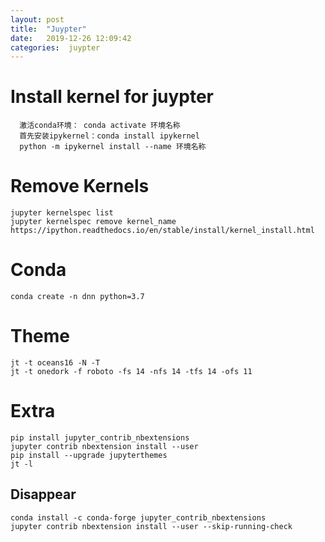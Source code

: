 ```yaml
---
layout: post
title:  "Juypter"
date:   2019-12-26 12:09:42
categories:  juypter
---
```

# Install kernel for juypter
```
  激活conda环境： conda activate 环境名称
  首先安装ipykernel：conda install ipykernel
  python -m ipykernel install --name 环境名称
```
<!--more-->

# Remove Kernels
```
jupyter kernelspec list
jupyter kernelspec remove kernel_name
https://ipython.readthedocs.io/en/stable/install/kernel_install.html
```
# Conda
```
conda create -n dnn python=3.7
```
# Theme
```
jt -t oceans16 -N -T
jt -t onedork -f roboto -fs 14 -nfs 14 -tfs 14 -ofs 11
```
# Extra
```
pip install jupyter_contrib_nbextensions
jupyter contrib nbextension install --user
pip install --upgrade jupyterthemes
jt -l
```
## Disappear
```
conda install -c conda-forge jupyter_contrib_nbextensions
jupyter contrib nbextension install --user --skip-running-check
```